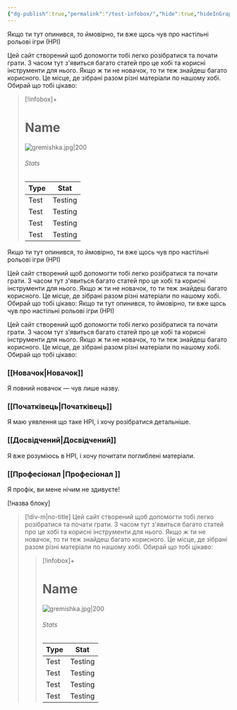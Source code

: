 ```yaml
---
{"dg-publish":true,"permalink":"/test-infobox/","hide":true,"hideInGraph":true}
---
```



Якщо ти тут опинився, то ймовірно, ти вже щось чув про настільні рольові ігри (НРІ)

Цей сайт створений щоб допомогти тобі легко розібратися та почати грати. З часом тут з'явиться багато статей про це хобі та корисні інструменти для нього.
Якщо ж ти не новачок, то ти теж знайдеш багато корисного. Це місце, де зібрані разом різні матеріали по нашому хобі.
Обирай що тобі цікаво:

> [!infobox]+
> # Name
> ![gremishka.jpg|200](/img/user/%D0%A4%D0%B0%D0%B9%D0%BB%D0%B8/gremishka.jpg)
> ###### Stats
> Type |  Stat |
> ---|---|
> Test | Testing |
> Test | Testing |
> Test | Testing |
> Test | Testing |

Якщо ти тут опинився, то ймовірно, ти вже щось чув про настільні рольові ігри (НРІ)

Цей сайт створений щоб допомогти тобі легко розібратися та почати грати. З часом тут з'явиться багато статей про це хобі та корисні інструменти для нього.
Якщо ж ти не новачок, то ти теж знайдеш багато корисного. Це місце, де зібрані разом різні матеріали по нашому хобі.
Обирай що тобі цікаво:
Якщо ти тут опинився, то ймовірно, ти вже щось чув про настільні рольові ігри (НРІ)

Цей сайт створений щоб допомогти тобі легко розібратися та почати грати. З часом тут з'явиться багато статей про це хобі та корисні інструменти для нього.
Якщо ж ти не новачок, то ти теж знайдеш багато корисного. Це місце, де зібрані разом різні матеріали по нашому хобі.
Обирай що тобі цікаво:

### [[Новачок\|Новачок]]
Я повний новачок — чув лише назву.
###  [[Початківець\|Початківець]]
Я маю уявлення що таке НРІ, і хочу розібратися детальніше.
###  [[Досвідчений\|Досвідчений]]
Я вже розуміюсь в НРІ, і хочу почитати поглиблені матеріали.
###  [[Професіонал \|Професіонал ]]
Я профік, ви мене нічим не здивуєте!


[!назва блоку]

> [!div-m|no-title]
>  Цей сайт створений щоб допомогти тобі легко розібратися та почати грати. З часом тут з'явиться багато статей про це хобі та корисні інструменти для нього.
Якщо ж ти не новачок, то ти теж знайдеш багато корисного. Це місце, де зібрані разом різні матеріали по нашому хобі.
Обирай що тобі цікаво:
> > [!infobox]+
> > # Name
> > ![gremishka.jpg|200](/img/user/%D0%A4%D0%B0%D0%B9%D0%BB%D0%B8/gremishka.jpg)
> > ###### Stats
> > Type |  Stat |
> > ---|---|
> > Test | Testing |
> > Test | Testing |
> > Test | Testing |
> > Test | Testing |